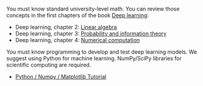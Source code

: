 You must know standard university-level math. You can review those concepts in the first chapters of the book [Deep learning](http://www.deeplearningbook.org/):
* Deep learning, chapter 2: [Linear algebra](https://github.com/khanhnamle1994/complete-guide-to-deep-learning/blob/master/Prerequisites/linear_algebra.pdf)
* Deep learning, chapter 3: [Probability and information theory](https://github.com/khanhnamle1994/complete-guide-to-deep-learning/blob/master/Prerequisites/probability-and-information-theory.pdf)
* Deep learning, chapter 4: [Numerical computation](https://github.com/khanhnamle1994/complete-guide-to-deep-learning/blob/master/Prerequisites/numerical-computation.pdf)

You must know programming to develop and test deep learning models. We suggest using Python for machine learning. NumPy/SciPy libraries for scientific computing are required.
* [Python / Numpy / Matplotlib Tutorial](https://github.com/khanhnamle1994/complete-guide-to-deep-learning/blob/master/Prerequisites/python_numpy_tutorial.ipynb)

